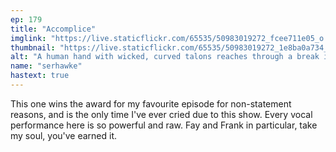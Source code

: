 ```yaml
---
ep: 179
title: "Accomplice"
imglink: "https://live.staticflickr.com/65535/50983019272_fcee711e05_o.jpg"
thumbnail: "https://live.staticflickr.com/65535/50983019272_1e8ba0a734_q.jpg"
alt: "A human hand with wicked, curved talons reaches through a break in the background, beckoning. The background is grey static, with the words "partner, come" vaguely visible"
name: "serhawke"
hastext: true
---
```

This one wins the award for my favourite episode for non-statement reasons, and is the only time I've ever cried due to this show. Every vocal performance here is so powerful and raw. Fay and Frank in particular, take my soul, you've earned it.